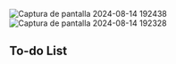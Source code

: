 ![Captura de pantalla 2024-08-14 192438](https://github.com/user-attachments/assets/b1b7f9f4-966d-4484-afab-b918159063c5)
![Captura de pantalla 2024-08-14 192328](https://github.com/user-attachments/assets/5b9d5346-af4f-4b69-8f0f-57c145c89561)

<h2>To-do List</h2>
